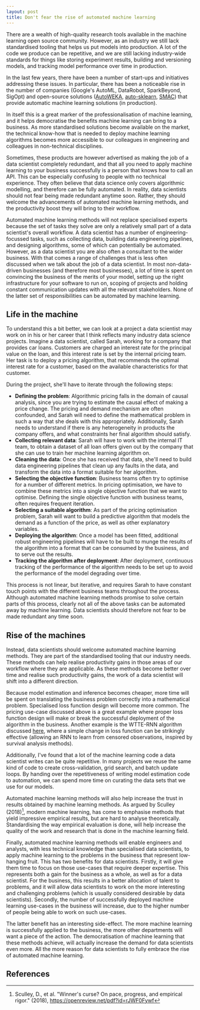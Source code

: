 ```yaml
---
layout: post
title: Don't fear the rise of automated machine learning
---
```


There are a wealth of high-quality research tools available in the machine learning open source community. However, as an industry we still lack standardised tooling that helps us put models into production. A lot of the code we produce can be repetitive, and we are still lacking industry-wide standards for things like storing experiment results, building and versioning models, and tracking model performance over time in production.

In the last few years, there have been a number of start-ups and initiatives addressing these issues. In particular, there has been a noticeable rise in the number of companies (Google's AutoML, DataRobot, SparkBeyond, SigOpt) and open-source solutions ([AutoWEKA](https://www.cs.ubc.ca/labs/beta/Projects/autoweka/), [auto-sklearn](https://github.com/automl/auto-sklearn), [SMAC](https://github.com/automl/SMAC3)) that provide automatic machine learning solutions (in production).

<!--excerpt-->

In itself this is a great marker of the professionalisation of machine learning, and it helps democratise the benefits machine learning can bring to a business. As more standardised solutions become available on the market, the technical know-how that is needed to deploy machine learning algorithms becomes more accessible to our colleagues in engineering and colleagues in non-technical disciplines.

Sometimes, these products are however advertised as making the job of a data scientist completely redundant, and that all you need to apply machine learning to your business successfully is a person that knows how to call an API. This can be especially confusing to people with no technical experience. They often believe that data science only covers algorithmic modelling, and therefore can be fully automated. In reality, data scientists should not fear being made redundant anytime soon. Rather, they should welcome the advancements of automated machine learning methods, and the productivity boost they will bring to their workflow.

Automated machine learning methods will not replace specialised experts because the set of tasks they solve are only a relatively small part of a data scientist's overall workflow. A data scientist has a number of engineering-focussed tasks, such as collecting data, building data engineering pipelines, and designing algorithms, some of which can potentially be automated. However, as a data scientist you are also often a consultant to the wider business. With that comes a range of challenges that is less often discussed when we talk about the job of a data scientist. In most non-data-driven businesses (and therefore most businesses), a lot of time is spent on convincing the business of the merits of your model, setting up the right infrastructure for your software to run on, scoping of projects and holding constant communication updates with all the relevant stakeholders. None of the latter set of responsibilities can be automated by machine learning.

## Life in the machine

To understand this a bit better, we can look at a project a data scientist may work on in his or her career that I think reflects many industry data science projects. Imagine a data scientist, called Sarah, working for a company that provides car loans. Customers are charged an interest rate for the principal value on the loan, and this interest rate is set by the internal pricing team. Her task is to deploy a pricing algorithm, that recommends the optimal interest rate for a customer, based on the available characteristics for that customer.

During the project, she'll have to iterate through the following steps:

- **Defining the problem**: Algorithmic pricing falls in the domain of causal analysis, since you are trying to estimate the causal effect of making a price change. The pricing and demand mechanism are often confounded, and Sarah will need to define the mathematical problem in such a way that she deals with this appropriately. Additionally, Sarah needs to understand if there is any heterogeneity in products the company offers, and what constraints her final algorithm should satisfy.
- **Collecting relevant data**: Sarah will have to work with the internal IT team, to obtain a dataset of all loan offers given out by the company that she can use to train her machine learning algorithm on.
- **Cleaning the data**: Once she has received that data, she'll need to build data engineering pipelines that clean up any faults in the data, and transform the data into a format suitable for her algorithm.
- **Selecting the objective function**: Business teams often try to optimise for a number of different metrics. In pricing optimisation, we have to combine these metrics into a single objective function that we want to optimise. Defining the single objective function with business teams, often requires frequent iteration.
- **Selecting a suitable algorithm**: As part of the pricing optimisation problem, Sarah will want to build a predictive algorithm that models the demand as a function of the price, as well as other explanatory variables.
- **Deploying the algorithm**: Once a model has been fitted, additional robust engineering pipelines will have to be built to munge the results of the algorithm into a format that can be consumed by the business, and to serve out the results.
- **Tracking the algorithm after deployment**: After deployment, continuous tracking of the performance of the algorithm needs to be set up to avoid the performance of the model degrading over time.

This process is not linear, but iterative, and requires Sarah to have constant touch points with the different business teams throughout the process.
Although automated machine learning methods promise to solve certain parts of this process, clearly not all of the above tasks can be automated away by machine learning. Data scientists should therefore not fear to be made redundant any time soon.

## Rise of the machines

Instead, data scientists should welcome automated machine learning methods. They are part of the standardised tooling that our industry needs. These methods can help realise productivity gains in those areas of our workflow where they are applicable. As these methods become better over time and realise such productivity gains, the work of a data scientist will shift into a different direction.

Because model estimation and inference becomes cheaper, more time will be spent on translating the business problem correctly into a mathematical problem. Specialised loss function design will become more common. The pricing use-case discussed above is a great example where proper loss function design will make or break the successful deployment of the algorithm in the business. Another example is the WTTE-RNN algorithm discussed [here](https://ragulpr.github.io/2016/12/22/WTTE-RNN-Hackless-churn-modeling/), where a simple change in loss function can be strikingly effective (allowing an RNN to learn from censored observations, inspired by survival analysis methods).

Additionally, I've found that a lot of the machine learning code a data scientist writes can be quite repetitive. In many projects we reuse the same kind of code to create cross-validation, grid search, and batch update loops. By handing over the repetitiveness of writing model estimation code to automation, we can spend more time on curating the data sets that we use for our models.

Automated machine learning methods will also help increase the trust in results obtained by machine learning methods. As argued by Sculley (2018)[^1], modern machine learning, has come to emphasise methods that yield impressive empirical results, but are hard to analyse theoretically. Standardising the way empirical evaluation is done, will help increase the quality of the work and research that is done in the machine learning field.

Finally, automated machine learning methods will enable engineers and analysts, with less technical knowledge than specialised data scientists, to apply machine learning to the problems in the business that represent low-hanging fruit. This has two benefits for data scientists. Firstly, it will give them time to focus on those use-cases that require deeper expertise. This represents both a gain for the business as a whole, as well as for a data scientist. For the business, this results in a better allocation of talent to problems, and it will allow data scientists to work on the more interesting and challenging problems (which is usually considered desirable by data scientists). Secondly, the number of successfully deployed machine learning use-cases in the business will increase, due to the higher number of people being able to work on such use-cases.

The latter benefit has an interesting side-effect. The more machine learning is successfully applied to the business, the more other departments will want a piece of the action. The democratisation of machine learning that these methods achieve, will actually increase the demand for data scientists even more. All the more reason for data scientists to fully embrace the rise of automated machine learning.

## References

[^1]: Sculley, D., et al. "Winner's curse? On pace, progress, and empirical rigor." (2018), https://openreview.net/pdf?id=rJWF0Fywf

[^2]: https://papers.nips.cc/paper/5656-hidden-technical-debt-in-machine-learning-systems.pdf
